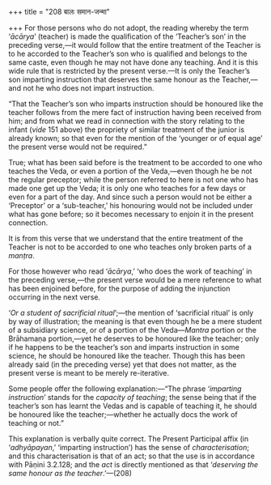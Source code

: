 +++
title = "208 बालः समान-जन्मा"

+++
For those persons who do not adopt, the reading whereby the term
‘*ācārya*’ (teacher) is made the qualification of the ‘Teacher’s son’ in
the preceding verse,—it would follow that the entire treatment of the
Teacher is to he accorded to the Teacher’s son who is qualified and
belongs to the same caste, even though he may not have done any
teaching. And it is this wide rule that is restricted by the present
verse.—It is only the Teacher’s son imparting instruction that deserves
the same honour as the Teacher,—and not he who does not impart
instruction.

“That the Teacher’s son who imparts instruction should be honoured like
the teacher follows from the mere fact of instruction having been
received from him; and from what we read in connection with the story
relating to the infant (*vide* 151 above) the propriety of similar
treatment of the junior is already known; so that even for the mention
of the ‘younger or of equal age’ the present verse would not be
required.”

True; what has been said before is the treatment to be accorded to one
who teaches the Veda, or even a portion of the Veda,—even though he be
not the regular preceptor; while the person referred to here is not one
who has made one get up the Veda; it is only one who teaches for a few
days or even for a part of the day. And since such a person would not be
either a ‘Preceptor’ or a ‘sub-teacher,’ his honouring would not be
included under what has gone before; so it becomes necessary to enjoin
it in the present connection.

It is from this verse that we understand that the entire treatment of
the Teacher is not to be accorded to one who teaches only broken parts
of a *manṭra*.

For those however who read ‘*ācārya*,’ ‘who does the work of teaching’
in the preceding verse,—the present verse would be a mere reference to
what has been enjoined before, for the purpose of adding the injunction
occurring in the next verse.

‘*Or a student of sacrificial ritual*’;—the mention of ‘sacrificial
ritual’ is only by way of illustration; the meaning is that even though
he be a mere student of a subsidiary science, or of a portion of the
Veda—*Mantra* portion or the Brāhamaṇa portion,—yet he deserves to be
honoured like the teacher; only if he happens to be the teacher’s son
and imparts instruction in some science, he should be honoured like the
teacher. Though this has been already said (in the preceding verse) yet
that does not matter, as the present verse is meant to be merely
re-iterative.

Some people offer the following explanation:—“The phrase ‘*imparting
instruction*’ stands for the *capacity of teaching*; the sense being
that if the teacher’s son has learnt the Vedas and is capable of
teaching it, he should be honoured like the teacher;—whether he actually
docs the work of teaching or not.”

This explanation is verbally quite correct. The Present Participal affix
(in ‘*adhyāpayan*,’ ‘imparting instruction’) has the sense of
*characterisation*; and this characterisation is that of an act; so that
the use is in accordance with Pāṇini 3.2.128; and the *act* is directly
mentioned as that ‘*deserving* *the same honour as the teacher*.’—(208)


